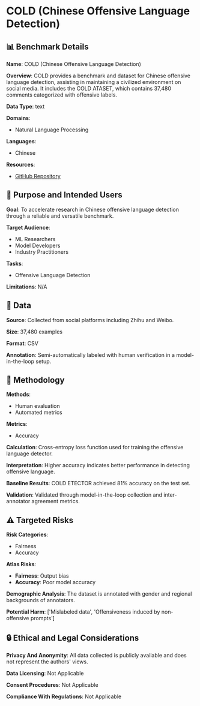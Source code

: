 # COLD (Chinese Offensive Language Detection)

## 📊 Benchmark Details

**Name**: COLD (Chinese Offensive Language Detection)

**Overview**: COLD provides a benchmark and dataset for Chinese offensive language detection, assisting in maintaining a civilized environment on social media. It includes the COLD ATASET, which contains 37,480 comments categorized with offensive labels.

**Data Type**: text

**Domains**:
- Natural Language Processing

**Languages**:
- Chinese

**Resources**:
- [GitHub Repository](https://github.com/thu-coai/COLDatasettask)

## 🎯 Purpose and Intended Users

**Goal**: To accelerate research in Chinese offensive language detection through a reliable and versatile benchmark.

**Target Audience**:
- ML Researchers
- Model Developers
- Industry Practitioners

**Tasks**:
- Offensive Language Detection

**Limitations**: N/A

## 💾 Data

**Source**: Collected from social platforms including Zhihu and Weibo.

**Size**: 37,480 examples

**Format**: CSV

**Annotation**: Semi-automatically labeled with human verification in a model-in-the-loop setup.

## 🔬 Methodology

**Methods**:
- Human evaluation
- Automated metrics

**Metrics**:
- Accuracy

**Calculation**: Cross-entropy loss function used for training the offensive language detector.

**Interpretation**: Higher accuracy indicates better performance in detecting offensive language.

**Baseline Results**: COLD ETECTOR achieved 81% accuracy on the test set.

**Validation**: Validated through model-in-the-loop collection and inter-annotator agreement metrics.

## ⚠️ Targeted Risks

**Risk Categories**:
- Fairness
- Accuracy

**Atlas Risks**:
- **Fairness**: Output bias
- **Accuracy**: Poor model accuracy

**Demographic Analysis**: The dataset is annotated with gender and regional backgrounds of annotators.

**Potential Harm**: ['Mislabeled data', 'Offensiveness induced by non-offensive prompts']

## 🔒 Ethical and Legal Considerations

**Privacy And Anonymity**: All data collected is publicly available and does not represent the authors' views.

**Data Licensing**: Not Applicable

**Consent Procedures**: Not Applicable

**Compliance With Regulations**: Not Applicable
